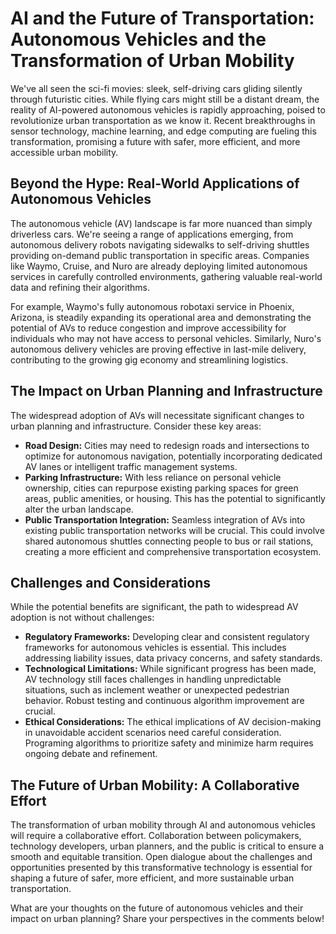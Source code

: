 # AI and the Future of Transportation: Autonomous Vehicles and the Transformation of Urban Mobility

We've all seen the sci-fi movies: sleek, self-driving cars gliding silently through futuristic cities.  While flying cars might still be a distant dream, the reality of AI-powered autonomous vehicles is rapidly approaching, poised to revolutionize urban transportation as we know it.  Recent breakthroughs in sensor technology, machine learning, and edge computing are fueling this transformation, promising a future with safer, more efficient, and more accessible urban mobility.

## Beyond the Hype: Real-World Applications of Autonomous Vehicles

The autonomous vehicle (AV) landscape is far more nuanced than simply driverless cars.  We're seeing a range of applications emerging, from autonomous delivery robots navigating sidewalks to self-driving shuttles providing on-demand public transportation in specific areas.  Companies like Waymo, Cruise, and Nuro are already deploying limited autonomous services in carefully controlled environments, gathering valuable real-world data and refining their algorithms.

For example, Waymo's fully autonomous robotaxi service in Phoenix, Arizona, is steadily expanding its operational area and demonstrating the potential of AVs to reduce congestion and improve accessibility for individuals who may not have access to personal vehicles.  Similarly, Nuro's autonomous delivery vehicles are proving effective in last-mile delivery, contributing to the growing gig economy and streamlining logistics.

## The Impact on Urban Planning and Infrastructure

The widespread adoption of AVs will necessitate significant changes to urban planning and infrastructure.  Consider these key areas:

* **Road Design:**  Cities may need to redesign roads and intersections to optimize for autonomous navigation, potentially incorporating dedicated AV lanes or intelligent traffic management systems.
* **Parking Infrastructure:** With less reliance on personal vehicle ownership, cities can repurpose existing parking spaces for green areas, public amenities, or housing.  This has the potential to significantly alter the urban landscape.
* **Public Transportation Integration:** Seamless integration of AVs into existing public transportation networks will be crucial.  This could involve shared autonomous shuttles connecting people to bus or rail stations, creating a more efficient and comprehensive transportation ecosystem.

## Challenges and Considerations

While the potential benefits are significant, the path to widespread AV adoption is not without challenges:

* **Regulatory Frameworks:**  Developing clear and consistent regulatory frameworks for autonomous vehicles is essential.  This includes addressing liability issues, data privacy concerns, and safety standards.
* **Technological Limitations:**  While significant progress has been made, AV technology still faces challenges in handling unpredictable situations, such as inclement weather or unexpected pedestrian behavior.  Robust testing and continuous algorithm improvement are crucial.
* **Ethical Considerations:**  The ethical implications of AV decision-making in unavoidable accident scenarios need careful consideration.  Programing algorithms to prioritize safety and minimize harm requires ongoing debate and refinement.


## The Future of Urban Mobility: A Collaborative Effort

The transformation of urban mobility through AI and autonomous vehicles will require a collaborative effort.  Collaboration between policymakers, technology developers, urban planners, and the public is critical to ensure a smooth and equitable transition.  Open dialogue about the challenges and opportunities presented by this transformative technology is essential for shaping a future of safer, more efficient, and more sustainable urban transportation.

What are your thoughts on the future of autonomous vehicles and their impact on urban planning? Share your perspectives in the comments below!
